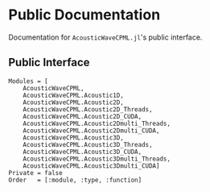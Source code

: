 # Public Documentation

Documentation for `AcousticWaveCPML.jl`'s public interface.

## Public Interface

```@autodocs
Modules = [
    AcousticWaveCPML,
    AcousticWaveCPML.Acoustic1D,
    AcousticWaveCPML.Acoustic2D,
    AcousticWaveCPML.Acoustic2D_Threads,
    AcousticWaveCPML.Acoustic2D_CUDA,
    AcousticWaveCPML.Acoustic2Dmulti_Threads,
    AcousticWaveCPML.Acoustic2Dmulti_CUDA,
    AcousticWaveCPML.Acoustic3D,
    AcousticWaveCPML.Acoustic3D_Threads,
    AcousticWaveCPML.Acoustic3D_CUDA,
    AcousticWaveCPML.Acoustic3Dmulti_Threads,
    AcousticWaveCPML.Acoustic3Dmulti_CUDA]
Private = false
Order   = [:module, :type, :function]
```